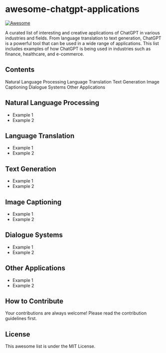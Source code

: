 # awesome-chatgpt-applications

[![Awesome](https://awesome.re/badge.svg)](https://awesome.re)

A curated list of interesting and creative applications of ChatGPT in various industries and fields. From language translation to text generation, ChatGPT is a powerful tool that can be used in a wide range of applications. This list includes examples of how ChatGPT is being used in industries such as finance, healthcare, and e-commerce.

## Contents

Natural Language Processing
Language Translation
Text Generation
Image Captioning
Dialogue Systems
Other Applications

## Natural Language Processing

* Example 1
* Example 2

## Language Translation

* Example 1
* Example 2

## Text Generation

* Example 1
* Example 2

## Image Captioning

* Example 1
* Example 2

## Dialogue Systems

* Example 1
* Example 2

## Other Applications

* Example 1
* Example 2

## How to Contribute
Your contributions are always welcome! Please read the contribution guidelines first.

## License
This awesome list is under the MIT License.

